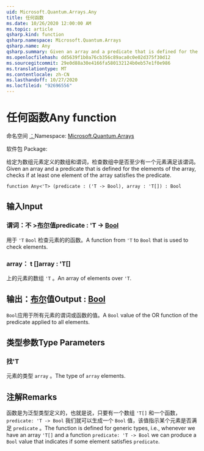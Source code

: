 ```yaml
---
uid: Microsoft.Quantum.Arrays.Any
title: 任何函数
ms.date: 10/26/2020 12:00:00 AM
ms.topic: article
qsharp.kind: function
qsharp.namespace: Microsoft.Quantum.Arrays
qsharp.name: Any
qsharp.summary: Given an array and a predicate that is defined for the elements of the array, checks if at least one element of the array satisfies the predicate.
ms.openlocfilehash: dd5639f1b0a76cb356c89aca0c0e02d375f30d12
ms.sourcegitcommit: 29e0d88a30e4166fa580132124b0eb57e1f0e986
ms.translationtype: MT
ms.contentlocale: zh-CN
ms.lasthandoff: 10/27/2020
ms.locfileid: "92696556"
---
```

# <a name="any-function"></a><span data-ttu-id="373dd-102">任何函数</span><span class="sxs-lookup"><span data-stu-id="373dd-102">Any function</span></span>

<span data-ttu-id="373dd-103">命名空间 [：](xref:Microsoft.Quantum.Arrays)</span><span class="sxs-lookup"><span data-stu-id="373dd-103">Namespace: [Microsoft.Quantum.Arrays](xref:Microsoft.Quantum.Arrays)</span></span>

<span data-ttu-id="373dd-104">软件包 [](https://nuget.org/packages/)</span><span class="sxs-lookup"><span data-stu-id="373dd-104">Package: [](https://nuget.org/packages/)</span></span>


<span data-ttu-id="373dd-105">给定为数组元素定义的数组和谓词，检查数组中是否至少有一个元素满足该谓词。</span><span class="sxs-lookup"><span data-stu-id="373dd-105">Given an array and a predicate that is defined for the elements of the array, checks if at least one element of the array satisfies the predicate.</span></span>

```qsharp
function Any<'T> (predicate : ('T -> Bool), array : 'T[]) : Bool
```


## <a name="input"></a><span data-ttu-id="373dd-106">输入</span><span class="sxs-lookup"><span data-stu-id="373dd-106">Input</span></span>

### <a name="predicate--t---bool"></a><span data-ttu-id="373dd-107">谓词：不 >[布尔](xref:microsoft.quantum.lang-ref.bool)值</span><span class="sxs-lookup"><span data-stu-id="373dd-107">predicate : 'T -> [Bool](xref:microsoft.quantum.lang-ref.bool)</span></span>

<span data-ttu-id="373dd-108">用于 `'T` `Bool` 检查元素的的函数。</span><span class="sxs-lookup"><span data-stu-id="373dd-108">A function from `'T` to `Bool` that is used to check elements.</span></span>


### <a name="array--t"></a><span data-ttu-id="373dd-109">array： t []</span><span class="sxs-lookup"><span data-stu-id="373dd-109">array : 'T[]</span></span>

<span data-ttu-id="373dd-110">上的元素的数组 `'T` 。</span><span class="sxs-lookup"><span data-stu-id="373dd-110">An array of elements over `'T`.</span></span>



## <a name="output--bool"></a><span data-ttu-id="373dd-111">输出：[布尔](xref:microsoft.quantum.lang-ref.bool)值</span><span class="sxs-lookup"><span data-stu-id="373dd-111">Output : [Bool](xref:microsoft.quantum.lang-ref.bool)</span></span>

<span data-ttu-id="373dd-112">`Bool`应用于所有元素的谓词或函数的值。</span><span class="sxs-lookup"><span data-stu-id="373dd-112">A `Bool` value of the OR function of the predicate applied to all elements.</span></span>

## <a name="type-parameters"></a><span data-ttu-id="373dd-113">类型参数</span><span class="sxs-lookup"><span data-stu-id="373dd-113">Type Parameters</span></span>

### <a name="t"></a><span data-ttu-id="373dd-114">找</span><span class="sxs-lookup"><span data-stu-id="373dd-114">'T</span></span>

<span data-ttu-id="373dd-115">元素的类型 `array` 。</span><span class="sxs-lookup"><span data-stu-id="373dd-115">The type of `array` elements.</span></span>

## <a name="remarks"></a><span data-ttu-id="373dd-116">注解</span><span class="sxs-lookup"><span data-stu-id="373dd-116">Remarks</span></span>

<span data-ttu-id="373dd-117">函数是为泛型类型定义的，也就是说，只要有一个数组 `'T[]` 和一个函数， `predicate: 'T -> Bool` 我们就可以生成一个 `Bool` 值，该值指示某个元素是否满足 `predicate` 。</span><span class="sxs-lookup"><span data-stu-id="373dd-117">The function is defined for generic types, i.e., whenever we have an array `'T[]` and a function `predicate: 'T -> Bool` we can produce a `Bool` value that indicates if some element satisfies `predicate`.</span></span>